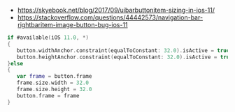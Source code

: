 
+ <https://skyebook.net/blog/2017/09/uibarbuttonitem-sizing-in-ios-11/>
+ <https://stackoverflow.com/questions/44442573/navigation-bar-rightbaritem-image-button-bug-ios-11>

```swift
if #available(iOS 11.0, *)
{
   button.widthAnchor.constraint(equalToConstant: 32.0).isActive = true
   button.heightAnchor.constraint(equalToConstant: 32.0).isActive = true
}else
{
   var frame = button.frame
   frame.size.width = 32.0
   frame.size.height = 32.0
   button.frame = frame
}
```